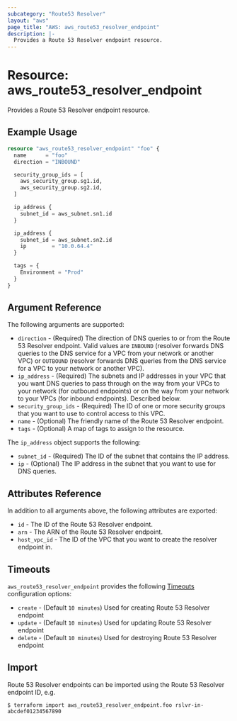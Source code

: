 ```yaml
---
subcategory: "Route53 Resolver"
layout: "aws"
page_title: "AWS: aws_route53_resolver_endpoint"
description: |-
  Provides a Route 53 Resolver endpoint resource.
---
```


# Resource: aws_route53_resolver_endpoint

Provides a Route 53 Resolver endpoint resource.

## Example Usage

```terraform
resource "aws_route53_resolver_endpoint" "foo" {
  name      = "foo"
  direction = "INBOUND"

  security_group_ids = [
    aws_security_group.sg1.id,
    aws_security_group.sg2.id,
  ]

  ip_address {
    subnet_id = aws_subnet.sn1.id
  }

  ip_address {
    subnet_id = aws_subnet.sn2.id
    ip        = "10.0.64.4"
  }

  tags = {
    Environment = "Prod"
  }
}
```

## Argument Reference

The following arguments are supported:

* `direction` - (Required) The direction of DNS queries to or from the Route 53 Resolver endpoint.
Valid values are `INBOUND` (resolver forwards DNS queries to the DNS service for a VPC from your network or another VPC)
or `OUTBOUND` (resolver forwards DNS queries from the DNS service for a VPC to your network or another VPC).
* `ip_address` - (Required) The subnets and IP addresses in your VPC that you want DNS queries to pass through on the way from your VPCs
to your network (for outbound endpoints) or on the way from your network to your VPCs (for inbound endpoints). Described below.
* `security_group_ids` - (Required) The ID of one or more security groups that you want to use to control access to this VPC.
* `name` - (Optional) The friendly name of the Route 53 Resolver endpoint.
* `tags` - (Optional) A map of tags to assign to the resource.

The `ip_address` object supports the following:

* `subnet_id` - (Required) The ID of the subnet that contains the IP address.
* `ip` - (Optional) The IP address in the subnet that you want to use for DNS queries.

## Attributes Reference

In addition to all arguments above, the following attributes are exported:

* `id` - The ID of the Route 53 Resolver endpoint.
* `arn` - The ARN of the Route 53 Resolver endpoint.
* `host_vpc_id` - The ID of the VPC that you want to create the resolver endpoint in.

## Timeouts

`aws_route53_resolver_endpoint` provides the following
[Timeouts](https://www.terraform.io/docs/configuration/blocks/resources/syntax.html#operation-timeouts) configuration options:

- `create` - (Default `10 minutes`) Used for creating Route 53 Resolver endpoint
- `update` - (Default `10 minutes`) Used for updating Route 53 Resolver endpoint
- `delete` - (Default `10 minutes`) Used for destroying Route 53 Resolver endpoint

## Import

 Route 53 Resolver endpoints can be imported using the Route 53 Resolver endpoint ID, e.g.

```
$ terraform import aws_route53_resolver_endpoint.foo rslvr-in-abcdef01234567890
```
